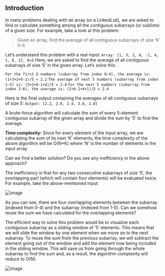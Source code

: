 ## Introduction

In many problems dealing with an array (or a LinkedList), we are asked to find or calculate something among all the contiguous subarrays (or sublists) of a given size. For example, take a look at this problem:

> Given an array, find the average of all contiguous subarrays of size ‘K’ in it.

Let’s understand this problem with a real input: `Array: [1, 3, 2, 6, -1, 4, 1, 8, 2], K=5` Here, we are asked to find the average of all contiguous subarrays of size ‘5’ in the given array. Let’s solve this:

`For the first 5 numbers (subarray from index 0-4), the average is: (1+3+2+6-1)/5 = 2.2` `The average of next 5 numbers (subarray from index 1-5) is: (3+2+6-1+4)/5 = 2.8` `For the next 5 numbers (subarray from index 2-6), the average is: (2+6-1+4+1)/5 = 2.4`

Here is the final output containing the averages of all contiguous subarrays of size 5: `Output: [2.2, 2.8, 2.4, 3.6, 2.8]`

A brute-force algorithm will calculate the sum of every 5-element contiguous subarray of the given array and divide the sum by ‘5’ to find the average.

**Time complexity:** Since for every element of the input array, we are calculating the sum of its next ‘K’ elements, the time complexity of the above algorithm will be O(N*K) where ‘N’ is the number of elements in the input array.

Can we find a better solution? Do you see any inefficiency in the above approach?

The inefficiency is that for any two consecutive subarrays of size ‘5’, the overlapping part (which will contain four elements) will be evaluated twice. For example, take the above-mentioned input:

![image](https://user-images.githubusercontent.com/20329508/113503322-c4ff8580-954e-11eb-8f7e-5fc6da8225ee.png)

As you can see, there are four overlapping elements between the subarray (indexed from 0-4) and the subarray (indexed from 1-5). Can we somehow reuse the sum we have calculated for the overlapping elements?

The efficient way to solve this problem would be to visualize each contiguous subarray as a sliding window of ‘5’ elements. This means that we will slide the window by one element when we move on to the next subarray. To reuse the sum from the previous subarray, we will subtract the element going out of the window and add the element now being included in the sliding window. This will save us from going through the whole subarray to find the sum and, as a result, the algorithm complexity will reduce to O(N).

![image](https://user-images.githubusercontent.com/20329508/113503352-f2e4ca00-954e-11eb-98a0-f496908131b3.png)
